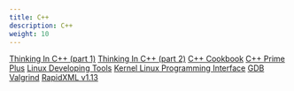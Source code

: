 ```yaml
---
title: C++
description: C++
weight: 10
---
```


<div class="href">
    <a href="/ebooks/ticpp1/index.html">Thinking In C++ (part 1)</a>
    <a href="/ebooks/ticpp2/index.html">Thinking In C++ (part 2)</a>
    <a href="/ebooks/cppcookbook/index.html">C++ Cookbook</a>
    <a href="/ebooks/cpppp/index.html">C++ Prime Plus</a>
    <a href="/ebooks/tuning/index.html">Linux Developing Tools</a>
    <a href="/ebooks/tlpi/index.html">Kernel Linux Programming Interface</a>
    <a href="/ebooks/gdb/index.html">GDB</a>
    <a href="/ebooks/valgrind/index.html">Valgrind</a>
    <a href="/ebooks/rapidxml.html">RapidXML v1.13</a>
</div>

